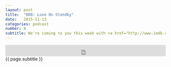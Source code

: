 ```yaml
---
layout: post
title:  "008: Love On Standby"
date:   2015-11-13
categories: podcast
number: 8
subtitle: We're coming to you this week with <a href="http://www.imdb.com/title/tt0109424/?ref_=nv_sr_1" target="_blank">Chungking Express</a>! We discuss how the men in Chungking Express attempt to get over their former lovers with pineapple cans, jogging, and toy airplanes. As for the women, let's just say you won't mind Faye Wong secretly fixing up your apartment. Quirky romance at its finest!
---
```


<iframe frameborder='0' height='36px' scrolling='no' seamless src='https://simplecast.fm/e/20101?style=dark' width='100%'></iframe>

<br>
<span class="episode_text">
{{ page.subtitle }}
</span>
<br><br>

